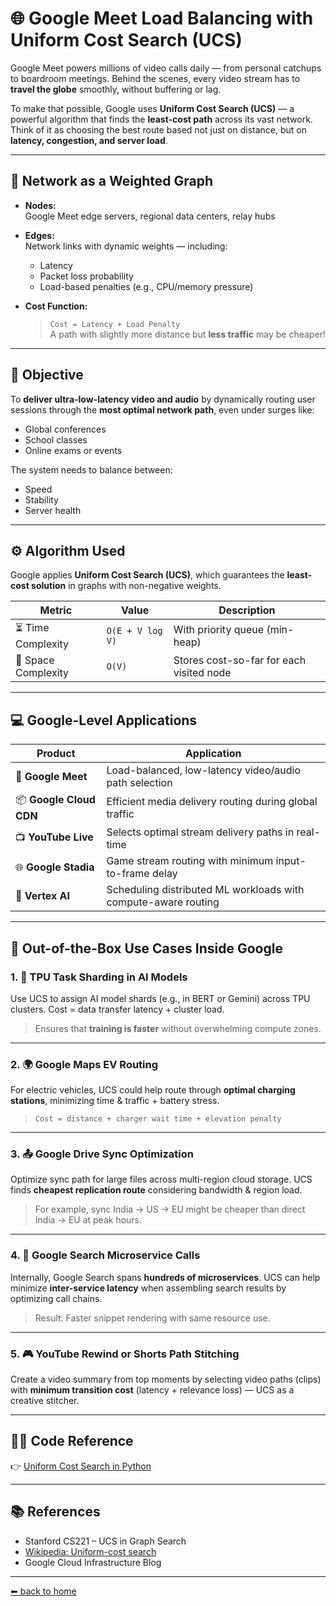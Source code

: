 # 🌐 **Google Meet Load Balancing with Uniform Cost Search (UCS)**

Google Meet powers millions of video calls daily — from personal catchups to boardroom meetings. Behind the scenes, every video stream has to **travel the globe** smoothly, without buffering or lag.

To make that possible, Google uses **Uniform Cost Search (UCS)** — a powerful algorithm that finds the **least-cost path** across its vast network. Think of it as choosing the best route based not just on distance, but on **latency, congestion, and server load**.

---

## 📡 Network as a Weighted Graph

- **Nodes:**  
  Google Meet edge servers, regional data centers, relay hubs

- **Edges:**  
  Network links with dynamic weights — including:
  - Latency  
  - Packet loss probability  
  - Load-based penalties (e.g., CPU/memory pressure)

- **Cost Function:**  
  > `Cost = Latency + Load Penalty`  
  A path with slightly more distance but **less traffic** may be cheaper!

---

## 🎯 Objective

To **deliver ultra-low-latency video and audio** by dynamically routing user sessions through the **most optimal network path**, even under surges like:

- Global conferences  
- School classes  
- Online exams or events

The system needs to balance between:
- Speed  
- Stability  
- Server health

---

## ⚙️ Algorithm Used

Google applies **Uniform Cost Search (UCS)**, which guarantees the **least-cost solution** in graphs with non-negative weights.

| Metric             | Value             | Description                                    |
|--------------------|-------------------|------------------------------------------------|
| ⏳ Time Complexity  | `O(E + V log V)`  | With priority queue (min-heap)                |
| 🧠 Space Complexity | `O(V)`            | Stores cost-so-far for each visited node      |

---

## 💻 Google-Level Applications

| Product             | Application                                               |
|----------------------|-----------------------------------------------------------|
| 🎥 **Google Meet**    | Load-balanced, low-latency video/audio path selection     |
| 📦 **Google Cloud CDN** | Efficient media delivery routing during global traffic  |
| 📺 **YouTube Live**    | Selects optimal stream delivery paths in real-time       |
| 🌐 **Google Stadia**   | Game stream routing with minimum input-to-frame delay    |
| 🧠 **Vertex AI**       | Scheduling distributed ML workloads with compute-aware routing |

---

## 🔮 Out-of-the-Box Use Cases Inside Google

### 1. **🧠 TPU Task Sharding in AI Models**

Use UCS to assign AI model shards (e.g., in BERT or Gemini) across TPU clusters. Cost = data transfer latency + cluster load.

> Ensures that **training is faster** without overwhelming compute zones.

---

### 2. **🌍 Google Maps EV Routing**

For electric vehicles, UCS could help route through **optimal charging stations**, minimizing time & traffic + battery stress.

> `Cost = distance + charger wait time + elevation penalty`

---

### 3. **📤 Google Drive Sync Optimization**

Optimize sync path for large files across multi-region cloud storage. UCS finds **cheapest replication route** considering bandwidth & region load.

> For example, sync India → US → EU might be cheaper than direct India → EU at peak hours.

---

### 4. **🔎 Google Search Microservice Calls**

Internally, Google Search spans **hundreds of microservices**. UCS can help minimize **inter-service latency** when assembling search results by optimizing call chains.

> Result: Faster snippet rendering with same resource use.

---

### 5. **🎮 YouTube Rewind or Shorts Path Stitching**

Create a video summary from top moments by selecting video paths (clips) with **minimum transition cost** (latency + relevance loss) — UCS as a creative stitcher.

---

## 🧑‍💻 Code Reference

👉 [Uniform Cost Search in Python](https://github.com/yourusername/google-meet-ucs/blob/main/ucs_routing.py)

---

## 📚 References

- Stanford CS221 – UCS in Graph Search  
- [Wikipedia: Uniform-cost search](https://en.wikipedia.org/wiki/Uniform-cost_search)  
- Google Cloud Infrastructure Blog

---

[⬅ back to home](./README.md)
